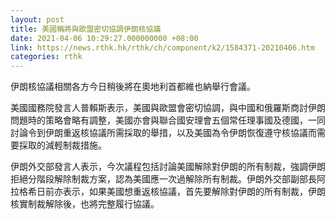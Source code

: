 ```yaml
---
layout: post
title: 美國稱將與歐盟密切協調伊朗核協議
date: 2021-04-06 10:29:27.000000000 +08:00
link: https://news.rthk.hk/rthk/ch/component/k2/1584371-20210406.htm
categories: rthk
---
```


伊朗核協議相關各方今日稍後將在奧地利首都維也納舉行會議。

美國國務院發言人普賴斯表示，美國與歐盟會密切協調，與中國和俄羅斯商討伊朗問題時的策略會略有調整，美國亦會與聯合國安理會五個常任理事國及德國，一同討論令到伊朗重返核協議所需採取的舉措，以及美國為令伊朗恢復遵守核協議而需要採取的減輕制裁措施。

伊朗外交部發言人表示，今次議程包括討論美國解除對伊朗的所有制裁，強調伊朗拒絕分階段解除制裁方案，認為美國應一次過解除所有制裁。伊朗外交部副部長阿拉格希日前亦表示，如果美國想重返核協議，首先要解除對伊朗的所有制裁，伊朗核實制裁解除後，也將完整履行協議。
